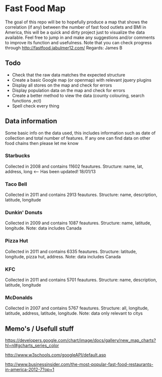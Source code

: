 # Fast Food Map

The goal of this repo will be to hopefully produce a map that shows the correlation (if any) between the number of fast food outlets and BMI in America, this will be a quick and dirty project just to visualize the data available. Feel free to jump in and make any suggestions and/or comments to improve its function and usefulness. Note that you can check progress through http://fastfood.jabulmer12.com/
Regards: James B

## Todo

* Check that the raw data matches the expected structure
* Create a basic Google map (or openmap) with relevant jquery plugins
* Display all stores on the map and check for errors
* Display population data on the map and check for errors
* Create a better method to view the data (county colouring, search functions ,ect)
* Spell check every thing

## Data information

Some basic info on the data used,  this includes information such as date of collection and total number of features. If any one can find data on other food chains then please let me know

### Starbucks

Collected in 2008 and contains 11602 feautures. Structure: name, lat, address, long <-- Has been updated! 18/01/13

### Taco Bell

Collected in 2011 and contains 2913 feautures. Structure: name, description, latitude, longitude

### Dunkin' Donuts

Collected in 2009 and contains 1087 feautures. Structure: name, latitude, longitude. Note: data includes Canada

### Pizza Hut

Collected in 2011 and contains 6335 feautures. Structure: latitude, longitude, pizza hut, address. Note: data includes Canada

### KFC

Collected in 2011 and contains 5701 feautures. Structure: name, description, latitude, longitude

### McDonalds

Collected in 2007 and contains 5767 feautures. Structure: all, longitude, latitude, address, latitude, longitude. Note: data only relevant to citys

## Memo's / Usefull stuff

https://developers.google.com/chart/image/docs/gallery/new_map_charts?hl=nl#gcharts_series_color

http://www.w3schools.com/googleAPI/default.asp

http://www.businessinsider.com/the-most-popular-fast-food-restaurants-in-america-2012-7?op=1
